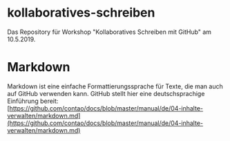 # kollaboratives-schreiben
Das Repository für Workshop "Kollaboratives Schreiben mit GitHub" am 10.5.2019.

# Markdown

Markdown ist eine einfache Formattierungssprache für Texte, die man auch auf GitHub verwenden kann. GitHub stellt hier eine deutschsprachige Einführung bereit: [https://github.com/contao/docs/blob/master/manual/de/04-inhalte-verwalten/markdown.md](https://github.com/contao/docs/blob/master/manual/de/04-inhalte-verwalten/markdown.md)

